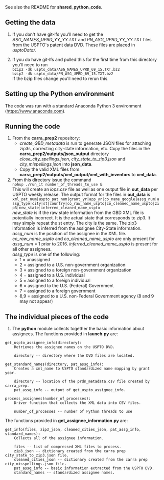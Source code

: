 See also the README for **shared_python_code**.


## Getting the data
1.	If you don't have git-lfs you'll need to get the _ASG\_NAMES\_UPRD\_YY\_YY.TXT_ and _PN\_ASG\_UPRD\_YY\_YY.TXT_ files from the USPTO's patent data DVD.
	These files are placed in _usptoData/_.

2.	If you do have git-lfs and pulled this for the first time from this directory you'll need to 
    run  
    `bzip2 -dk uspto_data/ASG_NAMES_UPRD_69_15.TXT.bz2`  
    `bzip2 -dk uspto_data/PN_ASG_UPRD_69_15.TXT.bz2`  
	If the bzip files change you'll need to rerun this.


## Setting up the Python environment
The code was run with a standard Anaconda Python 3 environment (https://www.anaconda.com).


## Running the code
1.  From the **carra_prep2** repository:
	* _create\_GBD\_metadata_ is run to generate JSON files
	for attaching zip3s, correcting city-state information, etc.
	Copy the files in the **carra_prep2/outputs/json_output** directory
	_close\_city\_spellings.json_,
	_city\_state\_to\_zip3.json_ and
	_city\_mispellings.json_
	into **json_data**.
    * Copy the valid XML files from **carra_prep2/outputs/xml_output/xml_with_inventors** to **xml_data**.
2.  From this directory issue the command  
    `nohup ./run_it number_of_threads_to_use &`  
    This will create an _iops.csv_ file as well as one output file in **out_data** per USPTO weekly release.
    The output format for the files in **out_data** is  
    `xml_pat_num|uspto_pat_num|grant_yr|app_yr|co_name_google|assg_num|assg_type|city|st|country|co_raw_name_uspto|co_cleaned_name_uspto|zip3|new_state|inferred_cleaned_name_uspto`  
    _new\_state_ is if the raw state information from the GBD XML file is potentially incorrect.
    It is the actual state that corresponds to zip3.
    It may simply repeat the st entry.
    The city is the same.
    The zip3 information is inferred from the assignee City-State information.  
    _assg\_num_ is the position of the assignee in the XML file.  
    _co\_raw\_name\_uspto_ and _co\_cleaned\_name\_uspto_ are only present for _assg\_num_ = 1 prior to 2016.
    _inferred\_cleaned\_name\_uspto_ is present for all other assignees.  
    _assg\_type_ is one of the following:
    *   1    = unassigned
    *   2    = assigned to a U.S. non-government organization
    *   3    = assigned to a foreign non-government organization
    *   4    = assigned to a U.S. individual
    *   5    = assigned to a foreign individual
    *   6    = assigned to the U.S. (Federal) Government
    *   7    = assigned to a foreign government
    *   8,9  = assigned to a U.S. non-Federal Government agency
                  (8 and 9 may not appear)


## The individual pieces of the code
1.  The **python** module collects together the basic information about assignees.
The functions provided in **launch.py** are:
```
get_uspto_assignee_info(directory):
    Retrieves the assignee names on the USPTO DVD.

    directory -- directory where the DVD files are located.
```
```
get_standard_names(directory, pat_assg_info):
    Creates a xml_name to USPTO standardized name mapping by grant year.

    directory -- location of the prdn_metadata.csv file created by carra_prep.
    pat_assg_info -- output of get_uspto_assignee_info.
```
```
process_assignees(number_of_processes):
    Driver function that collects the XML data into CSV files.

    number_of_processes -- number of Python threads to use
```

The functions provided in **get_assignee_information.py** are:
```
get_info(files, zip3_json, cleaned_cities_json, pat_assg_info, standard_names):
    Collects all of the assignee information.

    files -- list of compressed XML files to process.
    zip3_json -- dictionary created from the carra prep city_state_to_zip3.json file.
    cleaned_cities_json -- dictionary created from the carra prep city_misspellings.json file.
    pat_assg_info -- basic information extracted from the USPTO DVD.
    standard_names -- standardized assignee names.
```